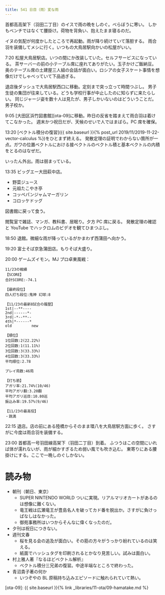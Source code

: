 ```yaml
---
title: 541 日目（雨）変な雨
---
```


首都高高架下（羽田二丁目）のイスで雨の晩をしのぐ。べらぼうに寒い。
しかもベンチではなくて腰掛け。荷物を背負い、抱えたまま寝るのだ。

イヌの気配が何度かしたところで再起動。雨が降り続けていて落胆する。
雨合羽を装備してメシに行く。いつもの大鳥居駅向かいの松屋がいい。

7:20 松屋大鳥居駅店。いつの間にか改装していた。セルフサービスになっている。
茶サーバーの前の小テーブル席に座れてありがたい。玉子かけご飯納豆。
奥のテーブル席の土建屋三人組の会話が面白い。ロシアの女子スケート事情を想像だけでしゃべっていて下品過ぎる。

退店後ダッシュで大鳥居駅西口に移動。定刻まで突っ立って時間つぶし。
男子生徒の集団が往来している。どうも学校行事が中止したのに知らずに来たらしい。
同じジャージ姿を数十人は見たが、男子しかいないのはどういうことだ。男子校か。

9:05 [大田区浜竹図書館][ota-09]に移動。昨日の反省を踏まえて雨合羽は着けてこなかった。
週末かつ祝日だが、天候のせいで人ではまばら。PC 席を確保。

13:20 [ベクトル積分の復習]({{ site.baseurl }}{% post_url 2019/11/2019-11-22-vector-calculus %})をひとまず終える。
発散定理の証明でわからない箇所が一点。ガワの位置ベクトルにおける接ベクトルのベクトル積と基本ベクトルの内積をとるのはなぜだ。

いったん外出。雨は弱まっている。

13:35 ビッグエー大田萩中店。

* 野菜ジュース
* 元祖たこやき亭
* コッペパンジャムマーガリン
* コロッケドッグ

図書館に戻って食う。

閲覧室で雑誌、マンガ、教科書、居眠り。夕方 PC 席に戻る。
発散定理の確認と YouTube でハックロムのビデオを観てひまつぶし。

18:50 退館。微細な雨が降っているがかまわず西蒲田へ向かう。

19:20 富士そば京急蒲田店。もりそば大盛り。

20:00 ゲームズイモン。MJ プロ卓東風戦：

```text
11/23の戦績
【SCORE】
合計SCORE:-74.1

【最終段位】
四人打ち段位:鬼神 幻球:8

【11/23の最新8試合の履歴】
1st|--**----
2nd|------*-
3rd|-*--**--
4th|*------*
old         new

【順位】
1位回数:2(22.22%)
2位回数:1(11.11%)
3位回数:3(33.33%)
4位回数:3(33.33%)
平均順位:2.78

プレイ局数:46局

【打ち筋】
アガリ率:21.74%(10/46)
平均アガリ翻:3.20翻
平均アガリ巡目:10.80巡
振込み率:19.57%(9/46)

【11/23の最高役】
・跳満
```

22:15 退店。店の前にある陸橋からそのまま環八を大鳥居駅方面に歩く。
さすがに今度は雨合羽を装備する。

23:00 首都高一号羽田線高架下（羽田二丁目）到着。
ふつうはこの空間にいれば体が濡れないが、雨が細かすぎるため弱い風でも吹き込む。
東寄りにある腰掛けにする。ここで一晩しのぐしかない。

# 読み物

* 朝刊（朝日、東京）
  * SUPER NINTENDO WORLD ついに実現。リアルマリオカートがあるのは想像に難くない。
  * 竜王戦は広瀬竜王が豊島名人を破ってカド番を脱出か。さすがに負けっぱなしはなかった。
  * 御苑事務所はいつからそんなに偉くなったのだ。
* 夕刊は祝日につきない。
* 週刊文春
  * 桜を見る会の追及が面白い。その筋の方々がうっかり紛れているのは笑える。
  * 紙面でハッシュタグを印刷されるとかなり見苦しい。試みは面白い。
* 村上雅人著『なるほどベクトル解析』
  * ベクトル積分三兄弟の復習。中途半端なところで終わった。
* 青沼貴子著の何か
  * いつぞやの BL 原稿持ち込みエピソードに触れられていて熱い。

[ota-09]: {{ site.baseurl }}{% link _libraries/11-ota/09-hamatake.md %}

